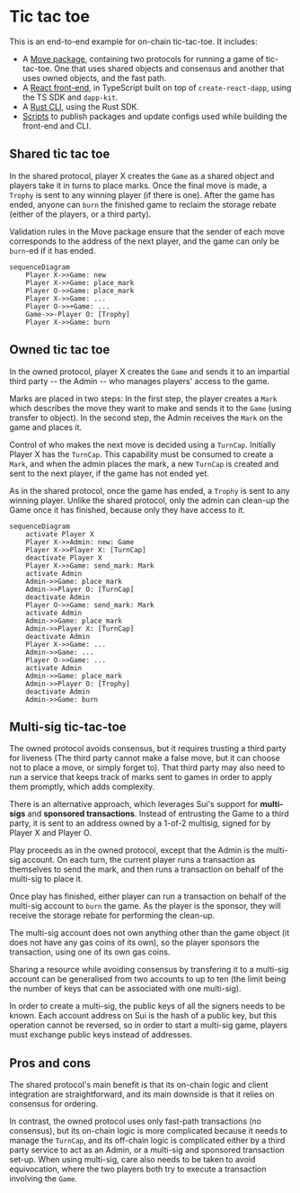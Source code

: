 # Tic tac toe

This is an end-to-end example for on-chain tic-tac-toe. It includes:

- A [Move package](./move), containing two protocols for running a game of
  tic-tac-toe. One that uses shared objects and consensus and another
  that uses owned objects, and the fast path.
- A [React front-end](./ui), in TypeScript built on top of
  `create-react-dapp`, using the TS SDK and `dapp-kit`.
- A [Rust CLI](./cli), using the Rust SDK.
- [Scripts](./scripts) to publish packages and update configs used
  while building the front-end and CLI.

## Shared tic tac toe

In the shared protocol, player X creates the `Game` as a shared object
and players take it in turns to place marks. Once the final move is
made, a `Trophy` is sent to any winning player (if there is one).
After the game has ended, anyone can `burn` the finished game to
reclaim the storage rebate (either of the players, or a third party).

Validation rules in the Move package ensure that the sender of each
move corresponds to the address of the next player, and the game can
only be `burn`-ed if it has ended.

``` mermaid
sequenceDiagram
    Player X->>Game: new
    Player X->>Game: place_mark
    Player O->>Game: place_mark
    Player X->>Game: ...
    Player O->>+Game: ...
    Game->>-Player O: [Trophy]
    Player X->>Game: burn
```

## Owned tic tac toe

In the owned protocol, player X creates the `Game` and sends it to an
impartial third party -- the Admin -- who manages players' access to
the game.

Marks are placed in two steps: In the first step, the player creates a
`Mark` which describes the move they want to make and sends it to the
`Game` (using transfer to object). In the second step, the Admin
receives the `Mark` on the game and places it.

Control of who makes the next move is decided using a `TurnCap`.
Initially Player X has the `TurnCap`. This capability must be consumed
to create a `Mark`, and when the admin places the mark, a new
`TurnCap` is created and sent to the next player, if the game has not
ended yet.

As in the shared protocol, once the game has ended, a `Trophy` is sent
to any winning player. Unlike the shared protocol, only the admin can
clean-up the Game once it has finished, because only they have access
to it.

``` mermaid
sequenceDiagram
    activate Player X
    Player X->>Admin: new: Game
    Player X->>Player X: [TurnCap]
    deactivate Player X
    Player X->>Game: send_mark: Mark
    activate Admin
    Admin->>Game: place_mark
    Admin->>Player O: [TurnCap]
    deactivate Admin
    Player O->>Game: send_mark: Mark
    activate Admin
    Admin->>Game: place_mark
    Admin->>Player X: [TurnCap]
    deactivate Admin
    Player X->>Game: ...
    Admin->>Game: ...
    Player O->>Game: ...
    activate Admin
    Admin->>Game: place_mark
    Admin->>Player O: [Trophy]
    deactivate Admin
    Admin->>Game: burn
```

## Multi-sig tic-tac-toe

The owned protocol avoids consensus, but it requires trusting a third
party for liveness (The third party cannot make a false move, but it
can choose not to place a move, or simply forget to). That third party
may also need to run a service that keeps track of marks sent to games
in order to apply them promptly, which adds complexity.

There is an alternative approach, which leverages Sui's support for
**multi-sigs** and **sponsored transactions**. Instead of entrusting
the Game to a third party, it is sent to an address owned by a 1-of-2
multisig, signed for by Player X and Player O.

Play proceeds as in the owned protocol, except that the Admin is the
multi-sig account. On each turn, the current player runs a transaction
as themselves to send the mark, and then runs a transaction on behalf
of the multi-sig to place it.

Once play has finished, either player can run a transaction on behalf
of the multi-sig account to `burn` the game. As the player is the
sponsor, they will receive the storage rebate for performing the
clean-up.

The multi-sig account does not own anything other than the game object
(it does not have any gas coins of its own), so the player sponsors
the transaction, using one of its own gas coins.

Sharing a resource while avoiding consensus by transfering it to a
multi-sig account can be generalised from two accounts to up to ten
(the limit being the number of keys that can be associated with one
multi-sig).

In order to create a multi-sig, the public keys of all the signers
needs to be known. Each account address on Sui is the hash of a public
key, but this operation cannot be reversed, so in order to start a
multi-sig game, players must exchange public keys instead of
addresses.

## Pros and cons

The shared protocol's main benefit is that its on-chain logic and
client integration are straightforward, and its main downside is that
it relies on consensus for ordering.

In contrast, the owned protocol uses only fast-path transactions (no
consensus), but its on-chain logic is more complicated because it
needs to manage the `TurnCap`, and its off-chain logic is complicated
either by a third party service to act as an Admin, or a multi-sig and
sponsored transaction set-up. When using multi-sig, care also needs to
be taken to avoid equivocation, where the two players both try to
execute a transaction involving the `Game`.
